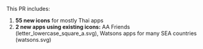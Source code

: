This PR includes:
1. **55 new icons** for mostly Thai apps
2. **2 new apps using existing icons:** AA Friends (letter_lowercase_square_a.svg), Watsons apps for many SEA countries (watsons.svg)
